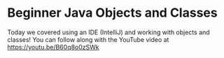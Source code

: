 # Beginner Java Objects and Classes

Today we covered using an IDE (IntelliJ) and working with objects and classes!
You can follow along with the YouTube video at https://youtu.be/B60q8o0zSWk